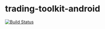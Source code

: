 # trading-toolkit-android
[![Build Status](http://jenkins.giovanni.pink/buildStatus/icon?style=flat-square&job=crypto-app-android)]()

